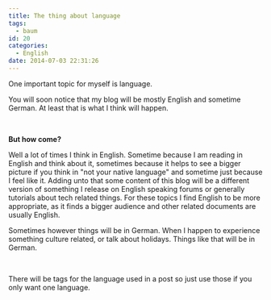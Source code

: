```yaml
---
title: The thing about language
tags:
  - baum
id: 20
categories:
  - English
date: 2014-07-03 22:31:26
---
```


One important topic for myself is language.

You will soon notice that my blog will be mostly English and sometime German. At least that is what I think will happen.

&nbsp;

**But how come?**

Well a lot of times I think in English. Sometime because I am reading in English and think about it, sometimes because it helps to see a bigger picture if you think in "not your native language" and sometime just because I feel like it. Adding unto that some content of this blog will be a different version of something I release on English speaking forums or generally tutorials about tech related things. For these topics I find English to be more appropriate, as it finds a bigger audience and other related documents are usually English.

Sometimes however things will be in German. When I happen to experience something culture related, or talk about holidays. Things like that will be in German.

&nbsp;

There will be tags for the language used in a post so just use those if you only want one language.